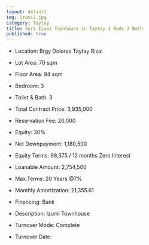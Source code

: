 ```yaml
---
layout: default
img: Izumi2.jpg
category: Taytay
title: Zuri Izumi Townhouse in Taytay 3 Beds 3 Bath
published: true
---
```



- Location: Brgy Dolores Taytay Rizal
- Lot Area: 70 sqm
- Floor Area: 94 sqm
- Bedroom: 3
- Toilet & Bath: 3


- Total Contract Price: 3,935,000
- Reservation Fee: 20,000
- Equity: 30%
- Net Downpayment: 1,180,500
- Equity Terms: 98,375 / 12 months Zero Interest
- Loanable Amount: 2,754,500
- Max.Terms: 20 Years @7%
- Monthly Amortization: 21,355.61
- Financing: Bank

- Description: Izumi Townhouse
- Turnover Mode: Complete
- Turnover Date: 